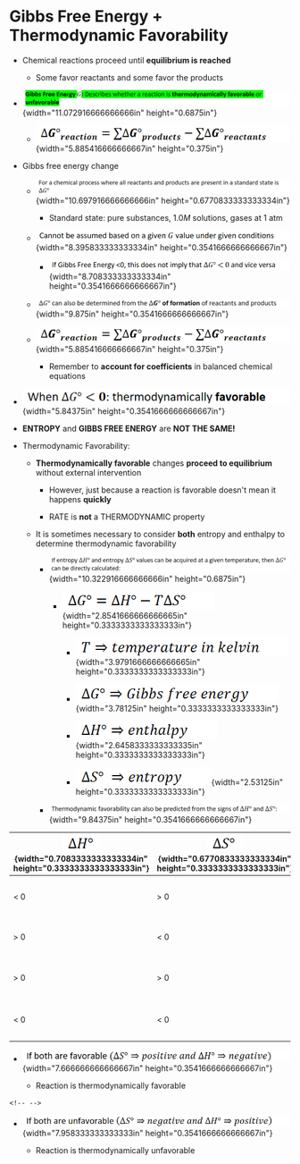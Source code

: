 # Gibbs Free Energy + Thermodynamic Favorability
-   Chemical reactions proceed until **equilibrium is reached**

    -   Some favor reactants and some favor the products
-   ![](../media/Unit-9-Gibbs-Free-Energy-+-Thermodynamic-Favorability-image1.png){width="11.072916666666666in" height="0.6875in"}

    -   ![](../media/Unit-9-Gibbs-Free-Energy-+-Thermodynamic-Favorability-image2.png){width="5.885416666666667in" height="0.375in"}
-   Gibbs free energy change

    -   ![](../media/Unit-9-Gibbs-Free-Energy-+-Thermodynamic-Favorability-image3.png){width="10.697916666666666in" height="0.6770833333333334in"}

        -   Standard state: pure substances, 1.0*M* solutions, gases at 1 atm

    -   ![](../media/Unit-9-Gibbs-Free-Energy-+-Thermodynamic-Favorability-image4.png){width="8.395833333333334in" height="0.3541666666666667in"}

        -   ![](../media/Unit-9-Gibbs-Free-Energy-+-Thermodynamic-Favorability-image5.png){width="8.708333333333334in" height="0.3541666666666667in"}

    -   ![](../media/Unit-9-Gibbs-Free-Energy-+-Thermodynamic-Favorability-image6.png){width="9.875in" height="0.3541666666666667in"}

    -   ![](../media/Unit-9-Gibbs-Free-Energy-+-Thermodynamic-Favorability-image2.png){width="5.885416666666667in" height="0.375in"}

        -   Remember to **account for coefficients** in balanced chemical equations
-   ![](../media/Unit-9-Gibbs-Free-Energy-+-Thermodynamic-Favorability-image7.png){width="5.84375in" height="0.3541666666666667in"}
-   **ENTROPY** and **GIBBS FREE ENERGY** are **NOT THE SAME!**
-   Thermodynamic Favorability:

    -   **Thermodynamically favorable** changes **proceed to equilibrium** without external intervention

        -   However, just because a reaction is favorable doesn't mean it happens **quickly**

        -   RATE is **not** a THERMODYNAMIC property

    -   It is sometimes necessary to consider **both** entropy and enthalpy to determine thermodynamic favorability

        -   ![](../media/Unit-9-Gibbs-Free-Energy-+-Thermodynamic-Favorability-image8.png){width="10.322916666666666in" height="0.6875in"}

            -   ![](../media/Unit-9-Gibbs-Free-Energy-+-Thermodynamic-Favorability-image9.png){width="2.8541666666666665in" height="0.3333333333333333in"}

                -   ![](../media/Unit-9-Gibbs-Free-Energy-+-Thermodynamic-Favorability-image10.png){width="3.9791666666666665in" height="0.3333333333333333in"}

                -   ![](../media/Unit-9-Gibbs-Free-Energy-+-Thermodynamic-Favorability-image11.png){width="3.78125in" height="0.3333333333333333in"}

                -   ![](../media/Unit-9-Gibbs-Free-Energy-+-Thermodynamic-Favorability-image12.png){width="2.6458333333333335in" height="0.3333333333333333in"}

                -   ![](../media/Unit-9-Gibbs-Free-Energy-+-Thermodynamic-Favorability-image13.png){width="2.53125in" height="0.3333333333333333in"}

        -   ![](../media/Unit-9-Gibbs-Free-Energy-+-Thermodynamic-Favorability-image14.png){width="9.84375in" height="0.3541666666666667in"}

| ![](../media/Unit-9-Gibbs-Free-Energy-+-Thermodynamic-Favorability-image15.png){width="0.7083333333333334in" height="0.3333333333333333in"} | ![](../media/Unit-9-Gibbs-Free-Energy-+-Thermodynamic-Favorability-image16.png){width="0.6770833333333334in" height="0.3333333333333333in"} | Symbols | ![](../media/Unit-9-Gibbs-Free-Energy-+-Thermodynamic-Favorability-image17.png){width="3.1770833333333335in" height="0.3333333333333333in"} |                                                                                                                                                        |
|----------------------------------------------------------------------------------------------------------------------------------------------------------|----------------------------------------------------------------------------------------------------------------------------------------------------------|---------|----------------------------------------------------------------------------------------------------------------------------------------------------------|---------------------------------------------------------------------------------------------------------------------------------------------------------|
| < 0                                                                                                                                                     | > 0                                                                                                                                                     | < >   | ![](../media/Unit-9-Gibbs-Free-Energy-+-Thermodynamic-Favorability-image18.png){width="2.25in" height="0.3541666666666667in"}               | Value is always negative                                                                                                                                |
| > 0                                                                                                                                                     | < 0                                                                                                                                                     | > <   | ![](../media/Unit-9-Gibbs-Free-Energy-+-Thermodynamic-Favorability-image19.png){width="3.1666666666666665in" height="0.3541666666666667in"} | Value is always positive                                                                                                                                |
| > 0                                                                                                                                                     | > 0                                                                                                                                                     | > >   | ![](../media/Unit-9-Gibbs-Free-Energy-+-Thermodynamic-Favorability-image20.png){width="3.2604166666666665in" height="0.3541666666666667in"} | ![](../media/Unit-9-Gibbs-Free-Energy-+-Thermodynamic-Favorability-image21.png){width="4.916666666666667in" height="0.6770833333333334in"} |
| < 0                                                                                                                                                     | < 0                                                                                                                                                     | < <   | Low temperature (Low T)                                                                                                                                  | ![](../media/Unit-9-Gibbs-Free-Energy-+-Thermodynamic-Favorability-image22.png){width="4.927083333333333in" height="0.6770833333333334in"} |
-   ![](../media/Unit-9-Gibbs-Free-Energy-+-Thermodynamic-Favorability-image23.png){width="7.666666666666667in" height="0.3541666666666667in"}

    -   Reaction is thermodynamically favorable

```{=html}
<!-- -->
```
-   ![](../media/Unit-9-Gibbs-Free-Energy-+-Thermodynamic-Favorability-image24.png){width="7.958333333333333in" height="0.3541666666666667in"}

    -   Reaction is thermodynamically unfavorable
























